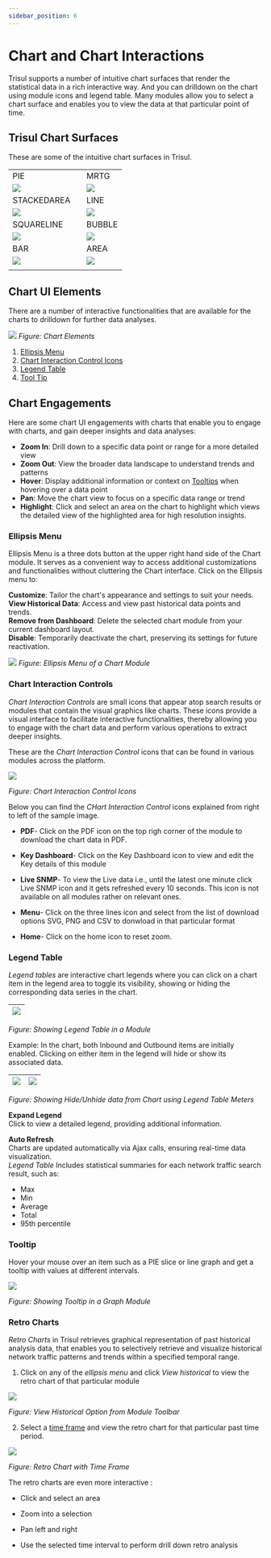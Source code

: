 ```yaml
---
sidebar_position: 6
---
```


# Chart and Chart Interactions

Trisul supports a number of intuitive chart surfaces that render the statistical data in a rich interactive way. And you can drilldown on the chart using module icons and legend table. Many modules allow you to select a chart surface and enables you to view the data at that particular point of time.

## Trisul Chart Surfaces

These are some of the intuitive chart surfaces in Trisul. 

|                                    |     |                               |
| ---------------------------------- | --- | ----------------------------- |
| PIE                                |     | MRTG                          |
| ![](images/charts/pie.png)         |     | ![](images/charts/mrtg.png)   |
| STACKEDAREA                        |     | LINE                          |
| ![](images/charts/stackedarea.png) |     | ![](images/charts/line.png)   |
| SQUARELINE                         |     | BUBBLE                        |
| ![](images/charts/squareline.png)  |     | ![](images/charts/bubble.png) |
| BAR                                |     | AREA                          |
| ![](images/charts/bar.png)         |     | ![](images/charts/area.png)   |
|                                    |     |                               |

## Chart UI Elements

There are a number of interactive functionalities that are available for the charts to drilldown for further data analyses.

![](images/module_ui.png)
*Figure: Chart Elements*

1) [Ellipsis Menu](/docs/ug/ui/charts#ellipsis-menu)
2) [Chart Interaction Control Icons](/docs/ug/ui/charts#chart-interaction-controls)
3) [Legend Table](/docs/ug/ui/charts#legend-table)
4) [Tool Tip](/docs/ug/ui/charts#tooltip) 


## Chart Engagements
Here are some chart UI engagements with charts that enable you to engage with charts, and gain deeper insights and data analyses:
- **Zoom In**: Drill down to a specific data point or range for a more detailed view  
- **Zoom Out**: View the broader data landscape to understand trends and patterns
- **Hover**: Display additional information or context on [Tooltips](/docs/ug/ui/charts#tooltip) when hovering over a data point  
- **Pan**: Move the chart view to focus on a specific data range or trend  
- **Highlight**: Click and select an area on the chart to highlight which views the detailed view of the highlighted area for high resolution insights.

### Ellipsis Menu

Ellipsis Menu is a three dots button at the upper right hand side of the Chart module. It serves as a convenient way to access additional customizations and functionalities without cluttering the Chart interface. Click on the Ellipsis menu to: 

**Customize**: Tailor the chart's appearance and settings to suit your needs.  
**View Historical Data**: Access and view past historical data points and trends.  
**Remove from Dashboard**: Delete the selected chart module from your current dashboard layout.  
**Disable**: Temporarily deactivate the chart, preserving its settings for future reactivation.

![](images/module_ui.png)
*Figure: Ellipsis Menu of a Chart Module*


### Chart Interaction Controls

*Chart Interaction Controls* are small icons that appear atop search results or modules that contain the visual graphics like charts. These icons provide a visual interface to facilitate interactive functionalities, thereby allowing you to engage with the chart data and perform various operations to extract deeper insights.

These are the *Chart Interaction Control* icons that can be found in various modules across the platform.

![](images/moduleicons.png)

*Figure: Chart Interaction Control Icons*

Below you can find the *CHart Interaction Control* icons explained from right to left of the sample image.
- **PDF**- Click on the PDF icon on the top righ corner of the module to download the chart data in PDF.

- **Key Dashboard**- Click on the Key Dashboard icon to view and edit the Key details of this module

- **Live SNMP**- To view the Live data i.e., until the latest one minute click Live SNMP icon and it gets refreshed every 10 seconds. This icon is not available on all modules rather on relevant ones.

- **Menu**- Click on the three lines icon and select from the list of download options SVG, PNG and CSV to donwload in that particular format

- **Home**- Click on the home icon to reset zoom.

### Legend Table

*Legend tables* are interactive chart legends where you can click on a chart item in the legend area to toggle its visibility, showing or hiding the corresponding data series in the chart.

| ![](images/legendtable.png) |
| --------------------------- |

*Figure: Showing Legend Table in a Module*


Example: In the chart, both Inbound and Outbound items are initially enabled. Clicking on either item in the legend will hide or show its associated data.

| ![](images/legend2.png) | ![](images/legend3.png) |
| ----------------------- | ----------------------- |

*Figure: Showing Hide/Unhide data from Chart using Legend Table Meters*

**Expand Legend**  
Click to view a detailed legend, providing additional information.

**Auto Refresh**  
Charts are updated automatically via Ajax calls, ensuring real-time data visualization.  
*Legend Table* Includes statistical summaries for each network traffic search result, such as:
- Max
- Min
- Average
- Total
- 95th percentile

### Tooltip

Hover your mouse over an item such as a PIE slice or line graph and get a tooltip with values at different intervals.

![](images/netflowvolume.png)

*Figure: Showing Tooltip in a Graph Module*

### Retro Charts

*Retro Charts* in Trisul retrieves graphical representation of past historical analysis data, that enables you to selectively retrieve and visualize historical network traffic patterns and trends within a specified temporal range.

1) Click on any of the *ellipsis menu* and click *View historical* to view the retro chart of that particular module

![](images/retrochart2.png)

*Figure: View Historical Option from Module Toolbar*

2) Select a [time frame](/docs/ug/ui/elements#time-selector) and view the retro chart for that particular past time period.

  ![](images/retrochart.png)

*Figure: Retro Chart with Time Frame*

The retro charts are even more interactive :  

- Click and select an area  

- Zoom into a selection  

- Pan left and right  

- Use the selected time interval to perform drill down retro analysis
